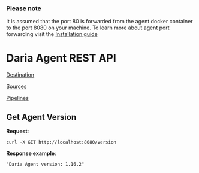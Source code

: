 ### Please note
It is assumed that the port 80 is forwarded from the agent docker container to the port 8080 on your machine. To
learn more about agent port forwarding visit the [Installation guide](https://github.com/anodot/daria/wiki#how-to-install)

Daria Agent REST API
=============

[Destination](destination.md)

[Sources](sources.md)

[Pipelines](pipelines.md)

Get Agent Version
-----------------
**Request**:
```
curl -X GET http://localhost:8080/version
```

**Response example**:
```
"Daria Agent version: 1.16.2"
```
